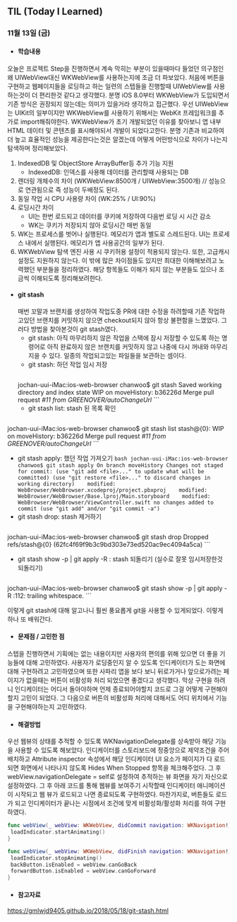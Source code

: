 ## TIL (Today I Learned)

### 11월 13일 (금)

- #### 학습내용
오늘은 프로젝트 Step을 진행하면서 계속 막히는 부분이 있을때마다 들었던 의구점인 왜 UIWebView대신 WKWebView를 사용하는지에 조금 더 파보았다. 처음에 버튼을 구현하고 웹페이지들을 로딩하고 하는 일련의 스텝들을 진행할때 UIWebView를 사용하는것이 더 편리한것 같다고 생각했다. 분명 iOS 8.0부터 WKWebView가 도입되면서 기존 방식은 권장되지 않는데는 의미가 있을거라 생각하고 접근했다. 우선 UIWebView는 UIKit의 일부이지만 WKWebView를 사용하기 위해서는 WebKit 프레임워크를 추가로 import해줘야한다. WKWebView가 초기 개발되었던 이유를 찾아보니 앱 내부 HTML 데이터 및 콘텐츠를 표시해야되서 개발이 되었다고한다. 분명 기존과 비교하여 더 높고 효율적인 성능을 제공한다는것은 알겠는데 어떻게 어떤방식으로 차이가 나는지 탐색하며 정리해보았다.

1. IndexedDB 및 ObjectStore ArrayBuffer등 추가 기능 지원
   - IndexedDB: 인덱스를 사용해 데이터를 관리할때 사용되는 DB
2. 렌더링 개체수의 차이 (WKWebView:8500개 / UIWebView:3500개) // 성능으로 연관됨으로 즉 성능이 두배정도 된다.
3. 동일 작업 시 CPU 사용량 차이 (WK:25% / UI:90%)
4. 로딩시간 차이
   - UI는 한번 로드되고 데이터를 쿠키에 저장하여 다음번 로딩 시 시간 감소
   - WK는 쿠키가 저장되지 않아 로딩시간 매번 동일
5. WK는 프로세스를 벗어나 실행된다. 메모리가 앱과 별도로 스레드된다. UI는 프로세스 내에서 실행된다. 메모리가 앱 사용공간의 일부가 된다.
6. WKWebView 탐색 엔진 사용 시 쿠키허용 설정이 적용되지 않는다.
또한, 고급캐시설정도 지원하지 않는다.
이 밖에 많은 차이점들도 있지만 최대한 이해해보려고 노력했던 부분들을 정리하였다. 해당 항목들도 이해가 되지 않는 부분들도 있으나 조금씩 이해되도록 정리해보려한다. 

- #### git stash
  매번 꼬말과 브랜치를 생성하여 작업도중 PR에 대한 수정을 하려할때 기존 작업하고있던 브랜치를 커밋하지 않으면 checkout되지 않아 항상 불편함을 느꼈었다. 그러다 방법을 찾아본것이 git stash였다.
   - git stash: 아직 마무리하지 않은 작업을 스택에 잠시 저장할 수 있도록 하는 명령어로 아직 완료하지 않은 브랜치를 커밋하지 않고 나중에 다시 꺼내와 마무리 지을 수 있다. 일종의 작업되고있는 파일들을 보관하는 셈이다.
   - git stash: 하던 작업 임시 저장
      ```bash
  jochan-uui-iMac:ios-web-browser chanwoo$ git stash
  Saved working directory and index state WIP on moveHistory: b36226d Merge pull request *#11 from GREENOVER/autoChangeUrl*
      ```
   - git stash list: stash 된 목록 확인
      ```bash
jochan-uui-iMac:ios-web-browser chanwoo$ git stash list
stash@{0}: WIP on moveHistory: b36226d Merge pull request *#11 from GREENOVER/autoChangeUrl*
      ```
   - git stash apply: 했던 작업 가져오기
         ```bash
jochan-uui-iMac:ios-web-browser chanwoo$ git stash apply
On branch moveHistory
Changes not staged for commit:
 (use "git add <file>..." to update what will be committed)
 (use "git restore <file>..." to discard changes in working directory)
​	modified:  WebBrowser/WebBrowser.xcodeproj/project.pbxproj
​	modified:  WebBrowser/WebBrowser/Base.lproj/Main.storyboard
​	modified:  WebBrowser/WebBrowser/ViewController.swift
no changes added to commit (use "git add" and/or "git commit -a")
         ```
   - git stash drop: stash 제거하기
      ```bash
jochan-uui-iMac:ios-web-browser chanwoo$ git stash drop
Dropped refs/stash@{0} (62fc4f69f9b3c9bd303e73ed520ac9ec4094a5ca)
      ```
   - git stash show -p | git apply -R : stash 되돌리기 (실수로 잘못 임시저장한것 되돌리기)
      ```bash
jochan-uui-iMac:ios-web-browser chanwoo$ git stash show -p | git apply -R
<stdin>:112: trailing whitespace.
      ```

   이렇게 git stash에 대해 알고나니 훨씬 풍요롭게 git을 사용할 수 있게되었다. 이렇게 하나 또 배워간다.

- #### 문제점 / 고민한 점
스텝을 진행하면서 기획에는 없는 내용이지만 사용자의 편의를 위해 있으면 더 좋을 기능들에 대해 고민하였다. 사용자가 로딩중인지 알 수 있도록 인디케이터가 도는 화면에 대해 구현하려고 고민하였으며 또한 사파리 앱을 보다 보니 뒤로가거나 앞으로가려는 페이지가 없을때는 버튼이 비활성화 처리 되었으면 좋겠다고 생각했다. 막상 구현을 하려니 인디케이터는 어디서 돌아야하며 언제 종료되어야할지 코드로 그걸 어떻게 구현해야할지 고민이 되었다. 그 다음으로 버튼의 비활성화 처리에 대해서도 어디 위치에서 기능을 구현해야하는지 고민하였다.

- #### 해결방법
우선 웹뷰의 상태를 추적할 수 있도록 WKNavigationDelegate를 상속받아 해당 기능을 사용할 수 있도록 해보았다. 인디케이터를 스토리보드에 정중앙으로 제약조건을 주어 배치하고 Attribute inspector 속성에서 해당 인디케이터 UI 요소가 페이지가 다 로드되면 화면에서 나타나지 않도록 Hides When Stopped 항목을 체크해주었다. 그 후 webView.navigationDelegate = self로 설정하여 추적하는 뷰 화면을 자기 자신으로 설정하였다. 그 후 아래 코드를 통해 웹뷰를 보여주기 시작할때 인디케이터 애니메이션이 시작되고 웹 뷰가 로드되고 나면 종료되도록 구현하였다. 마찬가지로, 버튼들도 로드가 되고 인디케이터가 끝나는 시점에서 조건에 맞게 비활성화/활성화 처리를 하여 구현하였다.
   ```swift
  func webView(_ webView: WKWebView, didCommit navigation: WKNavigation!) {
    loadIndicator.startAnimating()
  }

  func webView(_ webView: WKWebView, didFinish navigation: WKNavigation!) {
    loadIndicator.stopAnimating()
    backButton.isEnabled = webView.canGoBack
    forwardButton.isEnabled = webView.canGoForward
  }
   ```
  
- #### 참고자료
https://gmlwjd9405.github.io/2018/05/18/git-stash.html

